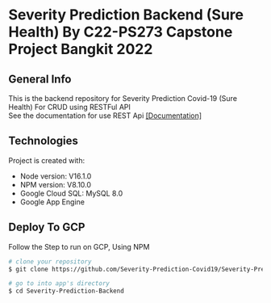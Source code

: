 # Severity Prediction Backend (Sure Health) By C22-PS273 Capstone Project Bangkit 2022 #

## General Info ##
This is the backend repository for Severity Prediction Covid-19 (Sure Health) For CRUD using RESTFul API   
See the documentation for use REST Api [[Documentation]](https://docs.google.com/document/d/1lgMf5lgHlq-UpZ-6WFn3StMGmeiJxWa5EM8t38wtrM8/edit?usp=sharing)

## Technologies ##
Project is created with:
* Node version: V16.1.0
* NPM version: V8.10.0
* Google Cloud SQL: MySQL 8.0
* Google App Engine

## Deploy To GCP ##
Follow the Step to run on GCP, Using NPM

``` bash
# clone your repository 
$ git clone https://github.com/Severity-Prediction-Covid19/Severity-Prediction-Backend.git

# go to into app's directory
$ cd Severity-Prediction-Backend
```


